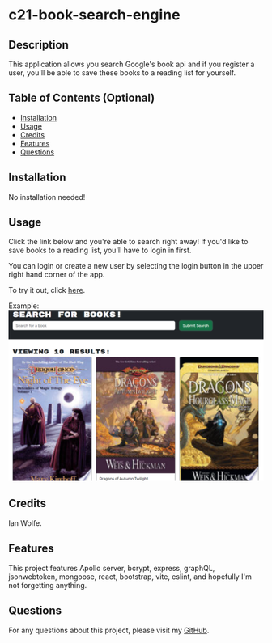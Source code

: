 # c21-book-search-engine

## Description
  
This application allows you search Google's book api and if you register a user, you'll be able
to save these books to a reading list for yourself.
  
## Table of Contents (Optional)
  
 - [Installation](#installation)
 - [Usage](#usage)
 - [Credits](#credits)
 - [Features](#features)
 - [Questions](#questions)
  
## Installation
  
No installation needed!
  
## Usage

Click the link below and you're able to search right away! If you'd like to save books to a reading list, you'll have to login in first.

You can login or create a new user by selecting the login button in the upper right hand corner of the app.
  
To try it out, click [here](https://c21-book-search-engine-fkav.onrender.com).

Example:
![Screenshot of UPDATE THIS](./screenshots/Screenshot-of-search.png)
  
## Credits
  
Ian Wolfe.
  
## Features
  
This project features Apollo server, bcrypt, express, graphQL, jsonwebtoken, mongoose, react, bootstrap,
vite, eslint, and hopefully I'm not forgetting anything.

## Questions

For any questions about this project, please visit my [GitHub](https://github.com/enkw).
